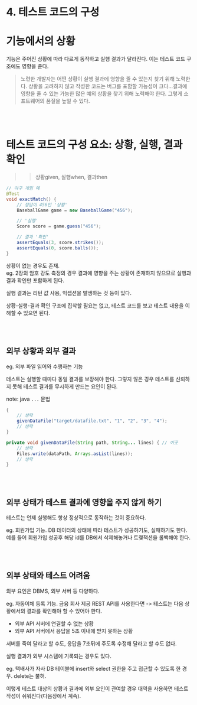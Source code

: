 # 4. 테스트 코드의 구성

# 기능에서의 상황

기능은 주어진 상황에 따라 다르게 동작하고 실행 결과가 달라진다. 이는 테스트 코드 구조에도 영향을 준다.

> 노련한 개발자는 어떤 상황이 실행 결과에 영향을 줄 수 있는지 찾기 위해 노력한다. 상황을 고려하지 않고 작성한 코드는 버그를 포함할 가능성이 크다...결과에 영향을 줄 수 있는 가능한 많은 예외 상황을 찾기 위해 노력해야 한다. 그렇게 소프트웨어의 품질을 높일 수 있다.



<br><br>

# 테스트 코드의 구성 요소: 상황, 실행, 결과 확인

>> 상황given, 실행when, 결과then


```java
// 야구 게임 예
@Test
void exactMatch() {
	// 정답이 456인 '상황'
	BaseballGame game = new BaseballGame("456");

	// '실행'
	Score score = game.guess("456");

	// 결과 '확인'
	assertEquals(3, score.strikes());
	assertEquals(0, score.balls());
}
```

상황이 없는 경우도 존재.  
eg. 2장의 암호 강도 측정의 경우 결과에 영향을 주는 상황이 존재하지 않으므로 실행과 결과 확인만 포함하게 된다.  

실행 결과는 리턴 값 사용, 익셉션을 발생하는 것 등이 있다.

상황-실행-결과 확인 구조에 집착할 필요는 없고, 테스트 코드를 보고 테스트 내용을 이해할 수 있으면 된다.




<br><br>

## 외부 상황과 외부 결과

eg. 외부 파일 읽어와 수행하는 기능

테스트는 실행할 때마다 동일 결과를 보장해야 한다. 그렇지 않은 경우 테스트를 신뢰하지 못해 테스트 결과를 무시하게 만드는 요인이 된다.


note: java `...` 문법

```java
{
	// 생략
	givenDataFile("target/datafile.txt", "1", "2", "3", "4");
	// 생략
}

private void givenDataFile(String path, String... lines) { // 이곳
	// 생략
	Files.write(dataPath, Arrays.asList(lines));
	// 생략
}
```





<br><br>

## 외부 상태가 테스트 결과에 영향을 주지 않게 하기

테스트는 언제 실행해도 항상 정상적으로 동작하는 것이 중요하다.  

eg. 회원가입 기능. DB 데이터의 상태에 따라 테스트가 성공하기도, 실패하기도 한다. 예를 들어 회원가입 성공후 해당 id를 DB에서 삭제해놓거나 트랮잭션을 롤백해야 한다.




<br><br>

## 외부 상태와 테스트 어려움

외부 요인은 DBMS, 외부 서버 등 다양하다.

eg. 자동이체 등록 기능. 금융 회사 제공 REST API를 사용한다면 -> 테스트는 다음 상황에서의 결과를 확인해야 할 수 있어야 한다.

* 외부 API 서버에 연결할 수 없는 상황
* 외부 API 서버에서 응답을 5초 이내에 받지 못하는 상황

서버를 죽여 달라고 할 수도, 응답을 7초뒤에 주도록 수정해 달라고 할 수도 없다.  

실행 결과가 외부 시스템에 기록되는 경우도 있다.

eg. 택배사가 자사 DB 테이블에 insert와 select 권한을 주고 접근할 수 있도록 한 경우. delete는 불허.

이렇게 테스트 대상의 상황과 결과에 외부 요인이 관여할 경우 대역을 사용하면 테스트 작성이 쉬워진다(다음장에서 계속).

<br><br>

